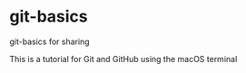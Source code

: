 # git-basics
git-basics for sharing

This is a tutorial for Git and GitHub using the macOS terminal
